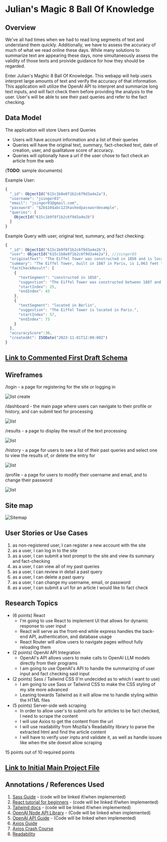 # Julian's Magic 8 Ball Of Knowledge

## Overview

We've all had times when we had to read long segments of text and understand them quickly. Additionally, we have to assess the accuracy of much of what we read online these days. While many solutions to summarize text are appearing these days, none simultaneously assess the validity of those texts and proivide guidance for how they should be regarded.

Enter Julian's Maghic 8 Ball Of Knowledge. This webapp will help users interpret large amounts of text and verify the accuracy of that information. This application will utilize the OpenAI API to interpret and summarize long text inputs, and will fact check them before providing the analysis to the user. User's will be able to see their past queries and refer to the fact checking.


## Data Model

The application will store Users and Queries

* Users will have account information and a list of their queries
* Queries will have the original text, summary, fact-checked text, date of creation, user, and qualitatuve score of accuracy.
* Queries will optionally have a url if the user chose to fact check an article from the web

(__TODO__: sample documents)

Example User:

```javascript
{
  "_id": ObjectId("615c1b8e8f1b2c6f9d3a4e2a"),
  "username": "jsinger03",
  "email": "jsinger03@gmail.com",
  "password": "$2b$10$abc123hashedpasswordexample",
  "queries": [
    ObjectId("615c1b9f8f1b2c6f9d3a4e2b")
  ]
}
```

Example Query with user, original text, summary, and fact checking:

```javascript
{
  "_id": ObjectId("615c1b9f8f1b2c6f9d3a4e2b"),
  "user": ObjectId("615c1b8e8f1b2c6f9d3a4e2a"), //jsinger03
  "originalText": "The Eiffel Tower was constructed in 1856 and is located in Berlin. It stands at 1,063 feet tall and was the world's tallest structure until 1930.",
  "summary": "The Eiffel Tower, built in 1887 in Paris, is 1,063 feet tall and was the world's tallest structure until 1930.",
  "factCheckResult": [
    {
      "textSegment": "constructed in 1856",
      "suggestion": "The Eiffel Tower was constructed between 1887 and 1889.",
      "startIndex": 25,
      "endIndex": 43
    },
    {
      "textSegment": "located in Berlin",
      "suggestion": "The Eiffel Tower is located in Paris.",
      "startIndex": 57,
      "endIndex": 73
    }
  ],
  "accuracyScore":30,
  "createdAt": ISODate("2023-11-01T12:00:00Z")
}
```

## [Link to Commented First Draft Schema](db.mjs) 

## Wireframes

/login - a page for registering for the site or logging in

![list create](wireframe/register.png)

/dashboard - the main page where users can navigate to their profile or history, and can submit text for processing

![list](wireframe/dashboard.png)

/results - a page to display the result of the text processing

![list](wireframe/result.png)

/history - a page for users to see a list of their past queries and select one to view the results of, or delete the entry for

![list](wireframe/history.png)

/profile - a page for users to modify their username and email, and to change their password

![list](wireframe/profile.png)

## Site map

![Sitemap](sitemap/map.png)

## User Stories or Use Cases

1. as non-registered user, I can register a new account with the site
2. as a user, I can log in to the site
3. as a user, I can submit a text prompt to the site and view its summary and fact-checking
4. as a user, I can view all of my past queries
5. as a user, I can review in detail a past query
6. as a user, I can delete a past query
7. as a user, I can change my username, email, or password
8. as a user, I can submit a url for an article I would like to fact check

## Research Topics

* (6 points) React
  * I'm going to use React to implement UI that allows for dynamic response to user input
  * React will serve as the front-end while express handles the back-end API, authentication, and database usage
  * React Router will allow users to navigate pages without fully reloading them
* (2 points) OpenAI API Integration
  * OpenAI's API allows users to make calls to OpenAI LLM models directly from their programs
  * I am going to use OpenAI's API to handle the summarizing of user input and fact checking said input
* (2 points) Sass / Tailwind CSS (I'm undecided as to which I want to use)
  * I am going to use Sass or Tailwind CSS to make the CSS styling of my site more advanced
  * Leaning towards Tailwind as it will allow me to handle styling within the HTML files 
* (5 points) Server-side web scraping
  * In order to allow user's to submit urls for articles to be fact checked, I need to scrape the content
  * I will use Axios to get the content from the url
  * I will use readability from Mozilla's Readability library to parse the extracted html and find the article content
  * I will have to verify user inptu and validate it, as well as handle issues like when the site doesnt allow scraping


15 points out of 10 required points

## [Link to Initial Main Project File](app.mjs) 


## Annotations / References Used

1. [Sass Guide](https://sass-lang.com/guide/) - (code will be linked if/when implemented)
2. [React tutorial for beginners](https://www.youtube.com/watch?v=w7ejDZ8SWv8) - (code will be linked if/when implemented)
3. [Tailwind docs](https://tailwindcss.com/docs) - (code will be linked if/when implemented)
4. [OpenAI Node API Library](https://github.com/openai/openai-node) - (Code will be linked when implemented)
5. [OpenAI API Guide](https://platform.openai.com/docs/quickstart) - (Code will be linked when implemented)
6. [Axios Guide](https://axios-http.com/docs/intro)
7. [Axios Crash Course](https://www.youtube.com/watch?v=6LyagkoRWYA)
8. [Readability](https://www.npmjs.com/package/@mozilla/readability)